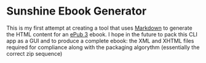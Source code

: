 Sunshine Ebook Generator
==================

This is my first attempt at creating a tool that uses [Markdown](http://daringfireball.net/projects/markdown/) to generate the HTML content for an [ePub 3](http://idpf.org/epub/30) ebook. I hope in the future to pack this CLI app as a GUI and to produce a complete ebook: the XML and XHTML files required for compliance along with the packaging algorythm (essentially the correct zip sequence)

